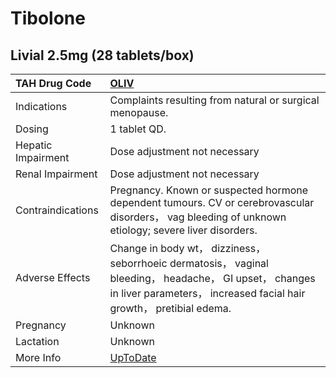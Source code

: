 # Tibolone

## Livial 2.5mg (28 tablets/box)

| TAH Drug Code      | [OLIV](https://www.tahsda.org.tw/drugs/hissearch.php?drug_code=OLIV)                                                                                                            |
|:-------------------|:--------------------------------------------------------------------------------------------------------------------------------------------------------------------------------|
| Indications        | Complaints resulting from natural or surgical menopause.                                                                                                                        |
| Dosing             | 1 tablet QD.                                                                                                                                                                    |
| Hepatic Impairment | Dose adjustment not necessary                                                                                                                                                   |
| Renal Impairment   | Dose adjustment not necessary                                                                                                                                                   |
| Contraindications  | Pregnancy. Known or suspected hormone dependent tumours. CV or cerebrovascular disorders， vag bleeding of unknown etiology; severe liver disorders.                            |
| Adverse Effects    | Change in body wt， dizziness， seborrhoeic dermatosis， vaginal bleeding， headache， GI upset， changes in liver parameters， increased facial hair growth， pretibial edema. |
| Pregnancy          | Unknown                                                                                                                                                                         |
| Lactation          | Unknown                                                                                                                                                                         |
| More Info          | [UpToDate](https://www.uptodate.com/contents/tibolone-drug-information)                                                                                                         |

